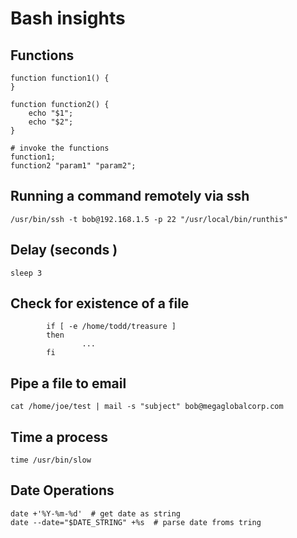 Bash insights
=============

Functions
---------

```
function function1() {
}

function function2() {
	echo "$1";
	echo "$2";
}

# invoke the functions
function1;
function2 "param1" "param2";
```


Running a command remotely via ssh
----------------------------------

```
/usr/bin/ssh -t bob@192.168.1.5 -p 22 "/usr/local/bin/runthis"
```

Delay (seconds )
----------------

`sleep 3`

Check for existence of a file
-----------------------------
```
        if [ -e /home/todd/treasure ]
        then
                ...
        fi

```

Pipe a file to email
--------------------
```
cat /home/joe/test | mail -s "subject" bob@megaglobalcorp.com
```

Time a process
--------------

`time /usr/bin/slow`

Date Operations
---------------

```
date +'%Y-%m-%d'  # get date as string
date --date="$DATE_STRING" +%s  # parse date froms tring
```
